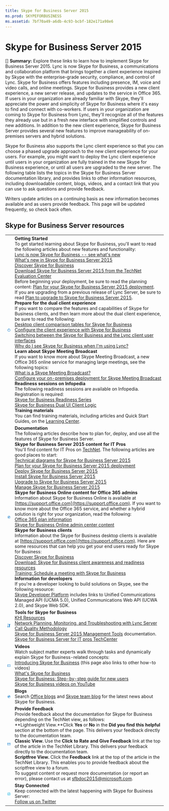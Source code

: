 ```yaml
---
title: Skype for Business Server 2015
ms.prod: SKYPEFORBUSINESS
ms.assetid: 7bf70a49-a6db-4c93-bcbf-182e171a98e6
---
```



# Skype for Business Server 2015
[] **Summary:** Explore these links to learn how to implement Skype for Business Server 2015.
Lync is now Skype for Business, a communications and collaboration platform that brings together a client experience inspired by Skype with the enterprise-grade security, compliance, and control of Lync. Skype for Business offers features including presence, IM, voice and video calls, and online meetings. Skype for Business provides a new client experience, a new server release, and updates to the service in Office 365. If users in your organization are already familiar with Skype, they'll appreciate the power and simplicity of Skype for Business where it's easy to find and connect with co-workers. If users in your organization are coming to Skype for Business from Lync, they'll recognize all of the features they already use but in a fresh new interface with simplified controls and new additions. In addition to the new client experience, Skype for Business Server provides several new features to improve manageability of on-premises servers and hybrid solutions.
  
    
    

Skype for Business also supports the Lync client experience so that you can choose a phased upgrade approach to the new client experience for your users. For example, you might want to deploy the Lync client experience until users in your organization are fully trained in the new Skype for Business experience, or until all users are upgraded to the new server. 
The following table lists the topics in the Skype for Business Server documentation library, and provides links to other information resources, including downloadable content, blogs, videos, and a contact link that you can use to ask questions and provide feedback.
  
    
    

Writers update articles on a continuing basis as new information becomes available and as users provide feedback. This page will be updated frequently, so check back often.
## Skype for Business Server resources


|||
|:-----|:-----|
|![Icon for Getting Started](images/4b07cd9f-fc5e-42cb-8f1c-8d043117b001.png)|**Getting Started** <br/>  To get started learning about Skype for Business, you'll want to read the following articles about new features and functionality: <br/>  [Lync is now Skype for Business -- see what's new](https://go.microsoft.com/fwlink/p/?LinkId=529022) <br/>  [What's new in Skype for Business Server 2015](what-s-new-in-skype-for-business-server-2015.md) <br/>  [Discover Skype for Business](https://go.microsoft.com/fwlink/p/?LinkId=528686) <br/>  [Download Skype for Business Server 2015 from the TechNet Evaluation Center](https://www.microsoft.com/evalcenter/evaluate-skype-for-business-server) <br/>  Before beginning your deployment, be sure to read the planning content: [Plan for your Skype for Business Server 2015 deployment](plan-for-your-skype-for-business-server-2015-deployment.md).  <br/>  If you are upgrading from a previous release of Lync Server, be sure to read [Plan to upgrade to Skype for Business Server 2015](plan-to-upgrade-to-skype-for-business-server-2015.md).  <br/> **Prepare for the dual client experience** <br/>  If you want to compare the features and capabilities of Skype for Business clients, and then learn more about the dual client experience, be sure to read the following: <br/>  [Desktop client comparison tables for Skype for Business](desktop-client-comparison-tables-for-skype-for-business.md) <br/>  [Configure the client experience with Skype for Business](configure-the-client-experience-with-skype-for-business.md) <br/>  [Switching between the Skype for Business and the Lync client user interfaces](https://aka.ms/SfBOUI) <br/>  [Why do I see Skype for Business when I'm using Lync?](https://go.microsoft.com/fwlink/?LinkID=544712) <br/> **Learn about Skype Meeting Broadcast** <br/>  If you want to know more about Skype Meeting Broadcast, a new Office 365 online service for managing large meetings, see the following topics: <br/>  [What is a Skype Meeting Broadcast?](https://go.microsoft.com/fwlink/?LinkId=617071) <br/>  [Configure your on-premises deployment for Skype Meeting Broadcast](configure-your-on-premises-deployment-for-skype-meeting-broadcast.md) <br/> **Readiness sessions on Infopedia** <br/>  The following readiness sessions are available on Infopedia. Registration is required: <br/>  [Skype for Business Readiness Series](https://aka.ms/sfbreadiness) <br/>  [Skype for Business Dual UI Client Logic](https://aka.ms/SfBUIReadiness) <br/> **Training materials** <br/>  You can find training materials, including articles and Quick Start Guides, on the [Learning Center](https://support.office.com/en-us/article/Discover-Skype-for-Business-8a3491a3-c095-4718-80cf-cbbe4afe4eba?ui=en-US&amp;rs=en-US&amp;ad=US).  <br/> |
|![Icon for documentation](images/e4c786ef-1fff-4512-87c5-748543c60222.png)|**Documentation** <br/>  The following articles describe how to plan for, deploy, and use all the features of Skype for Business Server. <br/> **Skype for Business Server 2015 content for IT Pros** <br/>  You'll find content for IT Pros on [TechNet](https://technet.microsoft.com/en-US/). The following articles are good places to start:  <br/>  [Technical diagrams for Skype for Business Server 2015](technical-diagrams-for-skype-for-business-server-2015.md) <br/>  [Plan for your Skype for Business Server 2015 deployment](plan-for-your-skype-for-business-server-2015-deployment.md) <br/>  [Deploy Skype for Business Server 2015](deploy-skype-for-business-server-2015.md) <br/>  [Install Skype for Business Server 2015](install-skype-for-business-server-2015.md) <br/>  [Upgrade to Skype for Business Server 2015](upgrade-to-skype-for-business-server-2015.md) <br/>  [Manage Skype for Business Server 2015](manage-skype-for-business-server-2015.md) <br/> **Skype for Business Online content for Office 365 admins** <br/>  Information about Skype for Business Online is available at [https://support.office.com](https://support.office.com). If you want to know more about the Office 365 service, and whether a hybrid solution is right for your organization, read the following:  <br/>  [Office 365 plan information](https://go.microsoft.com/fwlink/p/?LinkID=532795) <br/>  [Skype for Business Online admin center content](https://go.microsoft.com/fwlink/p/?LinkId=544863) <br/> **Skype for Business clients** <br/>  Information about the Skype for Business desktop clients is available at [https://support.office.com](https://support.office.com). Here are some resources that can help you get your end users ready for Skype for Business:  <br/>  [Discover Skype for Business](https://go.microsoft.com/fwlink/p/?LinkId=528686) <br/>  [Download: Skype for Business client awareness and readiness resources](https://go.microsoft.com/fwlink/p/?LinkId=529159) <br/>  [Training: Schedule a meeting with Skype for Business](https://go.microsoft.com/fwlink/p/?LinkId=544864) <br/> **Information for developers** <br/>  If you're a developer looking to build solutions on Skype, see the following resource: <br/>  [Skype Developer Platform](https://go.microsoft.com/fwlink/p/?LinkId=544869) includes links to Unified Communications Managed API (UCMA 5.0), Unified Communications Web API (UCWA 2.0), and Skype Web SDK. <br/> |
|![Tools Icon](images/9e377182-4949-41a6-ae66-b7613275dabf.png)|**Tools for Skype for Business** <br/>  [KHI Resources](https://go.microsoft.com/fwlink/?LinkId=534843) <br/>  [Network Planning, Monitoring, and Troubleshooting with Lync Server ](https://www.microsoft.com/en-us/download/details.aspx?id=39084) <br/>  [Call Quality Methodology](https://go.microsoft.com/fwlink/p/?LinkId=615208) <br/>  [Skype for Business Server 2015 Management Tools](skype-for-business-server-2015-management-tools.md) documentation. <br/>  [Skype for Business Server for IT pros TechCenter](https://go.microsoft.com/fwlink/p/?LinkId=527960) <br/> |
|![Icon for videos](images/34710c34-64d1-4cfd-bf70-5ea726934672.png)|**Videos** <br/>  Watch subject matter experts walk through tasks and dynamically explain Skype for Business-related concepts: <br/>  [Introducing Skype for Business](http://go.microsoft.com/fwlink/?LinkID=544819) (this page also links to other how-to videos) <br/>  [What's Skype for Business](http://go.microsoft.com/fwlink/p/?LinkID=532793) <br/>  [Skype for Business: Step-by-step guide for new users](http://aka.ms/Skype4Bsteps) <br/>  [Skype for Business videos on YouTube](http://go.microsoft.com/fwlink/p/?LinkId=544872) <br/> |
|![Icon for blogs](images/2baa5622-c223-46ed-a74b-7e9f2421fba6.png)|**Blogs** <br/> Search  [Office blogs](https://go.microsoft.com/fwlink/p/?LinkId=528899) and [Skype team blog](https://go.microsoft.com/fwlink/p/?LinkId=532818) for the latest news about Skype for Business. <br/> |
|![Icon for providing feedback](images/8000be63-71ae-4c12-b196-b38514edf7bc.png)|**Provide Feedback** <br/>  Provide feedback about the documentation for Skype for Business depending on the TechNet view, as follows: <br/> **Lightweight View.**Click **Yes** or **No** in the **Did you find this helpful** section at the bottom of the page. This delivers your feedback directly to the documentation team. <br/> **Classic View.** Use the **Click to Rate and Give Feedback** link at the top of the article in the TechNet Library. This delivers your feedback directly to the documentation team. <br/> **Scriptfree View.** Click the **Feedback** link at the top of the article in the TechNet Library. This enables you to provide feedback about the scriptfree view to a forum. <br/>  To suggest content or request more documentation (or report an error), please contact us at [sfbdoc2015@microsoft.com](mailto:sfbdoc2015@microsoft.com).  <br/> |
|![Icon for Twitter](images/511013e9-3c47-4f2c-b736-9a5f83d22acb.png)|**Stay Connected** <br/> Keep connected with the latest happening with Skype for Business Server:  <br/>  [Follow us on Twitter](https://twitter.com/SkypeBusiness) <br/> |
   

